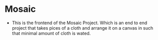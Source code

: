 # Mosaic

- This is the frontend of the Mosaic Project. Which is an end to end project that takes pices of a cloth and arrange it on a canvas in such that minimal amount of cloth is wated.